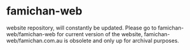 # famichan-web
website repository, will constantly be updated.
Please go to famichan-web/famichan-web for current version of the website, famichan-web/famichan.com.au is obsolete and only up for archival purposes.
